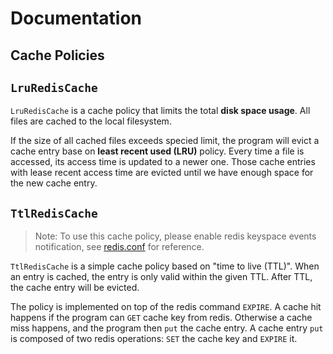 # Documentation

## Cache Policies

## `LruRedisCache`

`LruRedisCache` is a cache policy that limits the total **disk space usage**. All files are cached to the local filesystem.

If the size of all cached files exceeds specied limit, the program will evict a cache entry base on **least recent used (LRU)** policy.
Every time a file is accessed, its access time is updated to a newer one. Those cache entries with lease recent access time are evicted until we have enough space for the new cache entry.

## `TtlRedisCache`

> Note: To use this cache policy, please enable redis keyspace events notification, see [redis.conf](../redis.conf) for reference.

`TtlRedisCache` is a simple cache policy based on "time to live (TTL)". When an entry is cached, the entry is only valid within the given TTL. After TTL, the cache entry will be evicted.

The policy is implemented on top of the redis command `EXPIRE`.
A cache hit happens if the program can `GET` cache key from redis. Otherwise a cache miss happens, and the program then `put` the cache entry.
A cache entry `put` is composed of two redis operations: `SET` the cache key and `EXPIRE` it.

